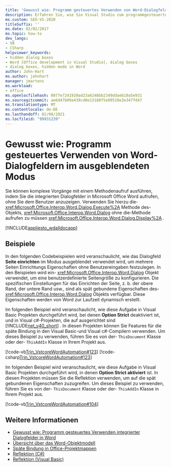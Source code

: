 ```yaml
---
title: 'Gewusst wie: Programm gesteuertes Verwenden von Word-Dialogfeldern im ausgeblendeten Modus'
description: Erfahren Sie, wie Sie Visual Studio zum programmgesteuerten Verwenden von Microsoft Word-Dialogfeldern im ausgeblendeten Modus verwenden können.
ms.custom: SEO-VS-2020
titleSuffix: ''
ms.date: 02/02/2017
ms.topic: how-to
dev_langs:
- VB
- CSharp
helpviewer_keywords:
- hidden dialog boxes
- Word [Office development in Visual Studio], dialog boxes
- dialog boxes, hidden mode in Word
author: John-Hart
ms.author: johnhart
manager: jmartens
ms.workload:
- office
ms.openlocfilehash: 0977e7241920ad23a6248bb2349ddaeb10a5e931
ms.sourcegitcommit: ae6d47b09a439cd0e13180f5e89510e3e347fd47
ms.translationtype: MT
ms.contentlocale: de-DE
ms.lasthandoff: 02/08/2021
ms.locfileid: "99931239"
---
```

# <a name="how-to-programmatically-use-word-dialog-boxes-in-hidden-mode"></a>Gewusst wie: Programm gesteuertes Verwenden von Word-Dialogfeldern im ausgeblendeten Modus
  Sie können komplexe Vorgänge mit einem Methodenaufruf ausführen, indem Sie die integrierten Dialogfelder in Microsoft Office Word aufrufen, ohne Sie dem Benutzer anzuzeigen. Verwenden Sie hierzu die- <xref:Microsoft.Office.Interop.Word.Dialog.Execute%2A> Methode des-Objekts, <xref:Microsoft.Office.Interop.Word.Dialog> ohne die-Methode aufrufen zu müssen <xref:Microsoft.Office.Interop.Word.Dialog.Display%2A> .

 [!INCLUDE[appliesto_wdalldocapp](../vsto/includes/appliesto-wdalldocapp-md.md)]

## <a name="examples"></a>Beispiele
 In den folgenden Codebeispielen wird veranschaulicht, wie das Dialogfeld **Seite einrichten** im Modus ausgeblendet verwendet wird, um mehrere Seiten Einrichtungs Eigenschaften ohne Benutzereingaben festzulegen. In den Beispielen wird ein- <xref:Microsoft.Office.Interop.Word.Dialog> Objekt verwendet, um eine benutzerdefinierte Seitengröße zu konfigurieren. Die spezifischen Einstellungen für das Einrichten der Seite, z. b. der obere Rand, der untere Rand usw., sind als spät gebundene Eigenschaften des- <xref:Microsoft.Office.Interop.Word.Dialog> Objekts verfügbar. Diese Eigenschaften werden von Word zur Laufzeit dynamisch erstellt.

 Im folgenden Beispiel wird veranschaulicht, wie diese Aufgabe in Visual Basic Projekten durchgeführt wird, bei denen **Option Strict** deaktiviert ist, und in Visual c#-Projekten, die auf ausgerichtet sind [!INCLUDE[net_v40_short](../sharepoint/includes/net-v40-short-md.md)] . In diesen Projekten können Sie Features für die späte Bindung in den Visual Basic-und Visual c#-Compilern verwenden. Um dieses Beispiel zu verwenden, führen Sie es von der- `ThisDocument` Klasse oder der- `ThisAddIn` Klasse in Ihrem Projekt aus.

 [!code-vb[Trin_VstcoreWordAutomation#123](../vsto/codesnippet/VisualBasic/Trin_VstcoreWordAutomationVB/ThisDocument.vb#123)]
 [!code-csharp[Trin_VstcoreWordAutomation#123](../vsto/codesnippet/CSharp/Trin_VstcoreWordAutomationCS/ThisDocument.cs#123)]

 Im folgenden Beispiel wird veranschaulicht, wie diese Aufgabe in Visual Basic Projekten durchgeführt wird, in denen **Option Strict aktiviert** ist. In diesen Projekten müssen Sie die Reflektion verwenden, um auf die spät gebundenen Eigenschaften zuzugreifen. Um dieses Beispiel zu verwenden, führen Sie es von der- `ThisDocument` Klasse oder der- `ThisAddIn` Klasse in Ihrem Projekt aus.

 [!code-vb[Trin_VstcoreWordAutomation#104](../vsto/codesnippet/VisualBasic/Trin_VstcoreWordAutomationVB/ThisDocument.vb#104)]

## <a name="see-also"></a>Weitere Informationen
- [Gewusst wie: Programm gesteuertes Verwenden integrierter Dialogfelder in Word](../vsto/how-to-programmatically-use-built-in-dialog-boxes-in-word.md)
- [Übersicht über das Word-Objektmodell](../vsto/word-object-model-overview.md)
- [Späte Bindung in Office-Projektmappen](../vsto/late-binding-in-office-solutions.md)
- [Reflektion (C#)](/dotnet/csharp/programming-guide/concepts/reflection)
- [Reflektion (Visual Basic)](/dotnet/visual-basic/programming-guide/concepts/reflection)

